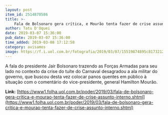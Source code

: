 ```yaml
---
layout: post
item_id: 2514870586
title: >-
    Fala de Bolsonaro gera crítica, e Mourão tenta fazer de crise assunto interno
author: Tatu D'Oquei
date: 2019-03-07 15:36:00
pub_date: 2019-03-07 15:36:00
time_added: 2019-03-08 17:12:58
category: avisamos
image: https://f.i.uol.com.br/fotografia/2019/03/07/15519874895c81732128393_1551987489_3x2_rt.jpg
---
```


A fala do presidente Jair Bolsonaro trazendo as Forças Armadas para seu lado no contexto da crise do tuíte do Carnaval desagradou a ala militar do governo, que buscou desta vez colocar panos quentes em público à situação com o comentário do vice-presidente, general Hamilton Mourão.

**Link:** [https://www1.folha.uol.com.br/poder/2019/03/fala-de-bolsonaro-gera-critica-e-mourao-tenta-fazer-de-crise-assunto-interno.shtml](https://www1.folha.uol.com.br/poder/2019/03/fala-de-bolsonaro-gera-critica-e-mourao-tenta-fazer-de-crise-assunto-interno.shtml)


